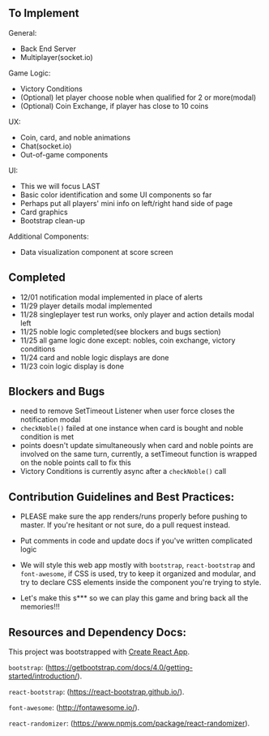 ## To Implement

General:
- Back End Server
- Multiplayer(socket.io)

Game Logic:
- Victory Conditions
- (Optional) let player choose noble when qualified for 2 or more(modal)
- (Optional) Coin Exchange, if player has close to 10 coins

UX:
- Coin, card, and noble animations
- Chat(socket.io)
- Out-of-game components

UI:
- This we will focus LAST
- Basic color identification and some UI components so far
- Perhaps put all players' mini info on left/right hand side of page
- Card graphics
- Bootstrap clean-up

Additional Components:
- Data visualization component at score screen

## Completed

- 12/01 notification modal implemented in place of alerts
- 11/29 player details modal implemented
- 11/28 singleplayer test run works, only player and action details modal left
- 11/25 noble logic completed(see blockers and bugs section)
- 11/25 all game logic done except: nobles, coin exchange, victory conditions
- 11/24 card and noble logic displays are done
- 11/23 coin logic display is done

## Blockers and Bugs
- need to remove SetTimeout Listener when user force closes the notification modal
- `checkNoble()` failed at one instance when card is bought and noble condition is met
- points doesn't update simultaneously when card and noble points are involved on the same turn, currently, a setTimeout function is wrapped on the noble points call to fix this
- Victory Conditions is currently async after a `checkNoble()` call

## Contribution Guidelines and Best Practices:

- PLEASE make sure the app renders/runs properly before pushing to master.  If you're hesitant or not sure, do a pull request instead.

- Put comments in code and update docs if you've written complicated logic

- We will style this web app mostly with `bootstrap`, `react-bootstrap` and `font-awesome`, if CSS is used, try to keep it organized and modular, and try to declare CSS elements inside the component you're trying to style.

- Let's make this s*** so we can play this game and bring back all the memories!!!

## Resources and Dependency Docs:

This project was bootstrapped with [Create React App](https://github.com/facebookincubator/create-react-app).

`bootstrap`:
(https://getbootstrap.com/docs/4.0/getting-started/introduction/).

`react-bootstrap`:
(https://react-bootstrap.github.io/).

`font-awesome`:
(http://fontawesome.io/).

`react-randomizer`:
(https://www.npmjs.com/package/react-randomizer).